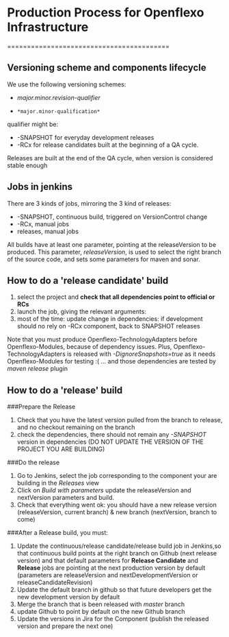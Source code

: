 # Production Process for Openflexo Infrastructure
=========================================

## Versioning scheme and components lifecycle

We use the following versioning schemes:
*	*major.minor.revision-qualifier*
*     *major.minor-qualification*

qualifier might be:
* -SNAPSHOT for everyday development releases
* -RCx for release candidates built at the beginning of a QA cycle.

Releases are built at the end of the QA cycle, when version is considered stable enough 

## Jobs in jenkins

There are 3 kinds of jobs, mirroring the 3 kind of releases:
* -SNAPSHOT, continuous build, triggered on VersionControl change
* -RCx, manual jobs
* releases, manual jobs

All builds have at least one parameter, pointing at the releaseVersion to be produced. 
This parameter, *releaseVersion*, is used to select the right branch of the source code, and
sets some parameters for maven and sonar.

## How to do a 'release candidate' build

1. select the project and **check that all dependencies point to official or RCs**
2. launch the job, giving the relevant arguments:
3.  most of the time:  update change in dependencies:  if development should no rely on -RCx component, back to SNAPSHOT releases

Note that you must produce Openflexo-TechnologyAdapters  before Openflexo-Modules, because of dependency issues.
Plus, Openflexo-TechnologyAdapters is released with *-DignoreSnapshots=true* as it needs Openflexo-Modules for testing  :(
... and those dependencies are tested by *maven release* plugin

## How to do a 'release' build

###Prepare the Release
1. Check that you have the latest version pulled from the branch to release, and no checkout remaining on the branch
2. check the dependencies, there should not remain any *-SNAPSHOT* version in dependencies (DO  NOT UPDATE THE VERSION OF THE PROJECT YOU ARE BUILDING)

###Do the release
1.  Go to Jenkins, select the job corresponding to the component your are building in the *Releases* view
2. Click on *Build with parameters* update the releaseVersion and nextVersion parameters and build.
3. Check that everything went ok: you should have a new release version (releaseVersion, current branch) & new branch (nextVersion, branch to come)


###After a Release build, you must:
1. Update the continuous/release candidate/release build  job in Jenkins,so that continuous build points at the right branch on Github (next release version) and that default parameters for **Release Candidate** and **Release** jobs are pointing at the next production version by default (parameters are releaseVersion and nextDevelopmentVersion or releaseCandidateRevision)
2. Update the default branch in github so that future developers get the new development version by default
3. Merge the branch that is been released with *master* branch
4. update Github to point by default on the new Github branch
5. Update the versions in Jira for the Component (publish the released version and prepare the next one)

